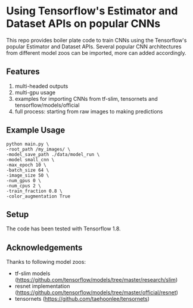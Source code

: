 # Using Tensorflow's Estimator and Dataset APIs on popular CNNs

This repo provides boiler plate code to train CNNs using the Tensorflow's popular Estimator and Dataset APIs.
Several popular CNN architectures from different model zoos can be imported, more can added accordingly.

## Features

1. multi-headed outputs
2. multi-gpu usage
3. examples for importing CNNs from tf-slim, tensornets and tensorflow/models/official
4. full process: starting from raw images to making predictions

## Example Usage

```
python main.py \
-root_path /my_images/ \
-model_save_path ./data/model_run \
-model small_cnn \
-max_epoch 10 \
-batch_size 64 \
-image_size 50 \
-num_gpus 0 \
-num_cpus 2 \
-train_fraction 0.8 \
-color_augmentation True
```

## Setup

The code has been tested with Tensorflow 1.8.

## Acknowledgements

Thanks to following model zoos:
- tf-slim models (https://github.com/tensorflow/models/tree/master/research/slim)
- resnet implementation (https://github.com/tensorflow/models/tree/master/official/resnet)
- tensornets (https://github.com/taehoonlee/tensornets)
